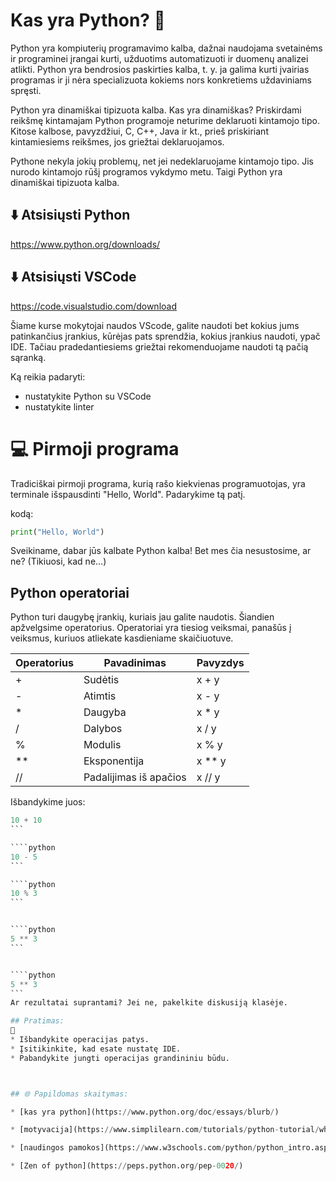 # Kas yra Python? 🐍 

Python yra kompiuterių programavimo kalba, dažnai naudojama svetainėms ir programinei įrangai kurti, užduotims automatizuoti ir duomenų analizei atlikti. Python yra bendrosios paskirties kalba, t. y. ja galima kurti įvairias programas ir ji nėra specializuota kokiems nors konkretiems uždaviniams spręsti.

Python yra dinamiškai tipizuota kalba. Kas yra dinamiškas? Priskirdami reikšmę kintamajam Python programoje neturime deklaruoti kintamojo tipo. Kitose kalbose, pavyzdžiui, C, C++, Java ir kt., prieš priskiriant kintamiesiems reikšmes, jos griežtai deklaruojamos.

Pythone nekyla jokių problemų, net jei nedeklaruojame kintamojo tipo. Jis nurodo kintamojo rūšį programos vykdymo metu. Taigi Python yra dinamiškai tipizuota kalba.


## ⬇️ Atsisiųsti Python

https://www.python.org/downloads/

## ⬇️ Atsisiųsti VSCode

https://code.visualstudio.com/download

Šiame kurse mokytojai naudos VScode, galite naudoti bet kokius jums patinkančius įrankius, kūrėjas pats sprendžia, kokius įrankius naudoti, ypač IDE. Tačiau pradedantiesiems griežtai rekomenduojame naudoti tą pačią sąranką.

Ką reikia padaryti:
* nustatykite Python su VSCode
* nustatykite linter


# 💻 Pirmoji programa

Tradiciškai pirmoji programa, kurią rašo kiekvienas programuotojas, yra terminale išspausdinti "Hello, World". Padarykime tą patį.

kodą:
```python
print("Hello, World")
```

Sveikiname, dabar jūs kalbate Python kalba! Bet mes čia nesustosime, ar ne? (Tikiuosi, kad ne...)

## Python operatoriai

Python turi daugybę įrankių, kuriais jau galite naudotis. Šiandien apžvelgsime operatorius.
Operatoriai yra tiesiog veiksmai, panašūs į veiksmus, kuriuos atliekate kasdieniame skaičiuotuve.

| Operatorius | Pavadinimas | Pavyzdys |
| ------------- | ------------- | ------------- |
| + | Sudėtis | x + y |
| - | Atimtis | x - y |
| * | Daugyba | x * y |
| / | Dalybos | x / y |
| % | Modulis | x % y |
| ** | Eksponentija | x ** y |
| // | Padalijimas iš apačios | x // y |

Išbandykime juos:

````python
10 + 10
```

````python
10 - 5
```

````python
10 % 3
```


````python
5 ** 3
```


````python
5 ** 3
```
Ar rezultatai suprantami? Jei ne, pakelkite diskusiją klasėje.

## Pratimas:
🧠 
* Išbandykite operacijas patys.
* Įsitikinkite, kad esate nustatę IDE.
* Pabandykite jungti operacijas grandininiu būdu.



## 🌐 Papildomas skaitymas:

* [kas yra python](https://www.python.org/doc/essays/blurb/)

* [motyvacija](https://www.simplilearn.com/tutorials/python-tutorial/why-learn-python#:~:text=Python%20yra%20labai%20populiari,kaip%20pagrindinė%20programavimo%20kalba).

* [naudingos pamokos](https://www.w3schools.com/python/python_intro.asp)

* [Zen of python](https://peps.python.org/pep-0020/)
